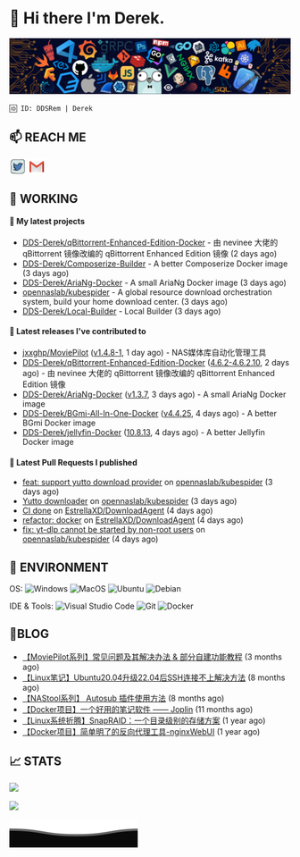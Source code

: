 # 👋 Hi there I'm Derek. 

![](https://raw.githubusercontent.com/DDS-Derek/.github/main/profile/assets/header_.png)

```
🆔 ID: DDSRem | Derek
```

## 📫 REACH ME
<p align="left">
<a href="https://twitter.com/ddsrem_derek" target="blank"><img align="center" src="https://raw.githubusercontent.com/DDS-Derek/.github/main/profile/assets/twitter.svg" alt="BEPb" height="30" width="30" /></a>
<a href="mailto:ddstomo@gmail.com" target="blank"><img align="center" src="https://raw.githubusercontent.com/DDS-Derek/.github/main/profile/assets/gmail.svg" alt="Gmail" height="30" width="30" /></a>
</p>

## 💼 WORKING

#### 🌱 My latest projects


- [DDS-Derek/qBittorrent-Enhanced-Edition-Docker](https://github.com/DDS-Derek/qBittorrent-Enhanced-Edition-Docker) - 由 nevinee 大佬的 qBittorrent 镜像改编的 qBittorrent Enhanced Edition 镜像 (2 days ago)
- [DDS-Derek/Composerize-Builder](https://github.com/DDS-Derek/Composerize-Builder) - A better Composerize Docker image  (3 days ago)
- [DDS-Derek/AriaNg-Docker](https://github.com/DDS-Derek/AriaNg-Docker) - A small AriaNg Docker image (3 days ago)
- [opennaslab/kubespider](https://github.com/opennaslab/kubespider) - A global resource download orchestration system, build your home download center.  (3 days ago)
- [DDS-Derek/Local-Builder](https://github.com/DDS-Derek/Local-Builder) - Local Builder (3 days ago)

#### 🔭 Latest releases I've contributed to

- [jxxghp/MoviePilot](https://github.com/jxxghp/MoviePilot) ([v1.4.8-1](https://github.com/jxxghp/MoviePilot/releases/tag/v1.4.8-1), 1 day ago) - NAS媒体库自动化管理工具
- [DDS-Derek/qBittorrent-Enhanced-Edition-Docker](https://github.com/DDS-Derek/qBittorrent-Enhanced-Edition-Docker) ([4.6.2-4.6.2.10](https://github.com/DDS-Derek/qBittorrent-Enhanced-Edition-Docker/releases/tag/4.6.2-4.6.2.10), 2 days ago) - 由 nevinee 大佬的 qBittorrent 镜像改编的 qBittorrent Enhanced Edition 镜像
- [DDS-Derek/AriaNg-Docker](https://github.com/DDS-Derek/AriaNg-Docker) ([v1.3.7](https://github.com/DDS-Derek/AriaNg-Docker/releases/tag/v1.3.7), 3 days ago) - A small AriaNg Docker image
- [DDS-Derek/BGmi-All-In-One-Docker](https://github.com/DDS-Derek/BGmi-All-In-One-Docker) ([v4.4.25](https://github.com/DDS-Derek/BGmi-All-In-One-Docker/releases/tag/v4.4.25), 4 days ago) - A better BGmi Docker image
- [DDS-Derek/jellyfin-Docker](https://github.com/DDS-Derek/jellyfin-Docker) ([10.8.13](https://github.com/DDS-Derek/jellyfin-Docker/releases/tag/10.8.13), 4 days ago) - A better Jellyfin Docker image

#### 🔨 Latest Pull Requests I published

- [feat: support yutto download provider](https://github.com/opennaslab/kubespider/pull/380) on [opennaslab/kubespider](https://github.com/opennaslab/kubespider) (3 days ago)
- [Yutto downloader](https://github.com/opennaslab/kubespider/pull/379) on [opennaslab/kubespider](https://github.com/opennaslab/kubespider) (3 days ago)
- [CI done](https://github.com/EstrellaXD/DownloadAgent/pull/2) on [EstrellaXD/DownloadAgent](https://github.com/EstrellaXD/DownloadAgent) (4 days ago)
- [refactor: docker](https://github.com/EstrellaXD/DownloadAgent/pull/1) on [EstrellaXD/DownloadAgent](https://github.com/EstrellaXD/DownloadAgent) (4 days ago)
- [fix: yt-dlp cannot be started by non-root users](https://github.com/opennaslab/kubespider/pull/377) on [opennaslab/kubespider](https://github.com/opennaslab/kubespider) (4 days ago)

## 🔧 ENVIRONMENT
OS:
![Windows](https://img.shields.io/badge/-Windows-0078D6?style=flat-square&logo=windows&logoColor=white)
![MacOS](https://img.shields.io/badge/-Mac_OS-AAA?style=flat-square&logo=macos&logoColor=white)
![Ubuntu](https://img.shields.io/badge/-Ubuntu-DD4814?style=flat-square&logo=ubuntu&logoColor=white)
![Debian](https://img.shields.io/badge/-Debian-73BA25?style=flat-square&logo=debian&logoColor=white)  

IDE & Tools:
![Visual Studio Code](https://img.shields.io/badge/-Visual_Studio_Code-007ACC?style=flat-square&logo=visual-studio-code&logoColor=white)
![Git](https://img.shields.io/badge/-Git-F05032?style=flat-square&logo=git&logoColor=white)
![Docker](https://img.shields.io/badge/-Docker-2496ed?style=flat-square&logo=Docker&logoColor=white)

## 📜BLOG

- [【MoviePilot系列】常见问题及其解决办法 &amp; 部分自建功能教程](https://blog.ddsrem.com/archives/moviepilot-issue-solution-outorial) (3 months ago)
- [【Linux笔记】Ubuntu20.04升级22.04后SSH连接不上解决方法](https://blog.ddsrem.com/archives/fix-ubuntu2204-ssh) (8 months ago)
- [【NAStool系列】 Autosub 插件使用方法](https://blog.ddsrem.com/archives/nastool-autosub-use-way) (8 months ago)
- [【Docker项目】一个好用的笔记软件 —— Joplin](https://blog.ddsrem.com/archives/joplin) (11 months ago)
- [【Linux系统折腾】SnapRAID：一个目录级别的存储方案](https://blog.ddsrem.com/archives/snapraid) (1 year ago)
- [【Docker项目】简单明了的反向代理工具-nginxWebUI](https://blog.ddsrem.com/archives/nginxwebui) (1 year ago)

## 📈 STATS

![](https://github-readme-stats.vercel.app/api?username=DDSDerek&show_icons=true&theme=radical)

![](https://github-readme-stats.vercel.app/api?username=DDSRem&show_icons=true&theme=dark)

![](https://raw.githubusercontent.com/DDS-Derek/.github/main/profile/assets/Bottom_down.svg)
